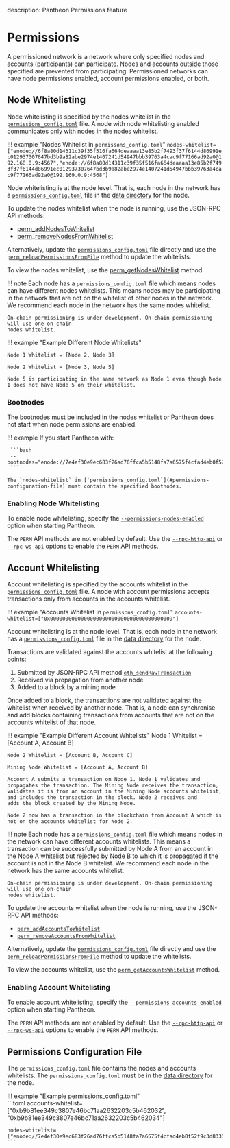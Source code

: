 description: Pantheon Permissions feature
<!--- END of page meta data -->

# Permissions 

A permissioned network is a network where only specified nodes and accounts (participants) can participate. 
Nodes and accounts outside those specified are prevented from participating. Permissioned networks can have node permissions enabled, 
account permissions enabled, or both. 

## Node Whitelisting 

Node whitelisting is specified by the nodes whitelist in the [`permissions_config.toml`](#permissions-configuration-file) file. 
A node with node whitelisting enabled communicates only with nodes in the nodes whitelist. 

!!! example "Nodes Whitelist in `permissons_config.toml`"
    `nodes-whitelist=["enode://6f8a80d14311c39f35f516fa664deaaaa13e85b2f7493f37f6144d86991ec012937307647bd3b9a82abe2974e1407241d54947bbb39763a4cac9f77166ad92a0@192.168.0.9:4567","enode://6f8a80d14311c39f35f516fa664deaaaa13e85b2f7493f37f6144d86991ec012937307647bd3b9a82abe2974e1407241d54947bbb39763a4cac9f77166ad92a0@192.169.0.9:4568"]`

Node whitelisting is at the node level. That is, each node in the network has a [`permissions_config.toml`](#permissions-configuration-file)
file in the [data directory](../Reference/Pantheon-CLI-Syntax.md#data-path) for the node.  

To update the nodes whitelist when the node is running, use the JSON-RPC API methods:
 
* [perm_addNodesToWhitelist](../Reference/JSON-RPC-API-Methods.md#perm__addnodestowhitelist)
* [perm_removeNodesFromWhitelist](../Reference/JSON-RPC-API-Methods.md#perm_removeNodesFromWhiteList)

Alternatively, update the [`permissions_config.toml`](#permissions-configuration-file) file directly and use the 
[`perm_reloadPermissionsFromFile`](../Reference/JSON-RPC-API-Methods.md#perm_reloadpermissionsfromfile) method 
to update the whitelists. 

To view the nodes whitelist, use the [perm_getNodesWhitelist](../Reference/JSON-RPC-API-Methods.md#perm_getNodesWhiteList) method. 

!!! note
    Each node has a `permissions_config.toml` file which means nodes can have different nodes whitelists. 
    This means nodes may be participating in the network that are not on the whitelist of other nodes in the network. 
    We recommend each node in the network has the same nodes whitelist. 
    
    On-chain permissioning is under development. On-chain permissioning will use one on-chain 
    nodes whitelist. 
    
!!! example "Example Different Node Whitelists" 

    Node 1 Whitelist = [Node 2, Node 3] 
    
    Node 2 Whitelist = [Node 3, Node 5] 
    
    Node 5 is participating in the same network as Node 1 even though Node 1 does not have Node 5 on their whitelist.

### Bootnodes

The bootnodes must be included in the nodes whitelist or Pantheon does not start when node permissions are enabled. 

!!! example 
    If you start Pantheon with:
    
     ```bash
     --bootnodes="enode://7e4ef30e9ec683f26ad76ffca5b5148fa7a6575f4cfad4eb0f52f9c3d8335f4a9b6f9e66fcc73ef95ed7a2a52784d4f372e7750ac8ae0b544309a5b391a23dd7@127.0.0.1:30303","enode://2feb33b3c6c4a8f77d84a5ce44954e83e5f163e7a65f7f7a7fec499ceb0ddd76a46ef635408c513d64c076470eac86b7f2c8ae4fcd112cb28ce82c0d64ec2c94@127.0.0.1:30304","enode://7b61d5ee4b44335873e6912cb5dd3e3877c860ba21417c9b9ef1f7e500a82213737d4b269046d0669fb2299a234ca03443f25fe5f706b693b3669e5c92478ade@127.0.0.1:30305" 
     ```
    
    The `nodes-whitelist` in [`permissions_config.toml`](#permissions-configuration-file) must contain the specified bootnodes. 

### Enabling Node Whitelisting     

To enable node whitelisting, specify the [`--permissions-nodes-enabled`](../Reference/Pantheon-CLI-Syntax.md#permissions-nodes-enabled) option 
when starting Pantheon. 

The `PERM` API methods are not enabled by default. Use the [`--rpc-http-api`](../Reference/Pantheon-CLI-Syntax.md#rpc-http-api) 
or [`--rpc-ws-api`](../Reference/Pantheon-CLI-Syntax.md#rpc-ws-api) options to enable the `PERM` API methods.

## Account Whitelisting 

Account whitelisting is specified by the accounts whitelist in the [`permissions_config.toml`](#permissions-configuration-file) file.
A node with account permissions accepts transactions only from accounts in the accounts whitelist. 

!!! example "Accounts Whitelist in `permissons_config.toml`"
    `accounts-whitelist=["0x0000000000000000000000000000000000000009"]`
    
Account whitelisting is at the node level. That is, each node in the network has a [`permissions_config.toml`](#permissions-configuration-file)
file in the [data directory](../Reference/Pantheon-CLI-Syntax.md#data-path) for the node.    
    
Transactions are validated against the accounts whitelist at the following points: 

1. Submitted by JSON-RPC API method [`eth_sendRawTransaction`](../Reference/JSON-RPC-API-Methods.md#eth_sendrawtransaction) 
1. Received via propagation from another node 
1. Added to a block by a mining node 

Once added to a block, the transactions are not validated against the whitelist when received by another node. That is, a node 
can synchronise and add blocks containing transactions from accounts that are not on the accounts whitelist of that node.      
    
!!! example "Example Different Account Whitelists"
    Node 1 Whitelist = [Account A, Account B]
    
    Node 2 Whitelist = [Account B, Account C]
    
    Mining Node Whitelist = [Account A, Account B]
    
    Account A submits a transaction on Node 1. Node 1 validates and propagates the transaction. The Mining Node receives the transaction, 
    validates it is from an account in the Mining Node accounts whitelist, and includes the transaction in the block. Node 2 receives and 
    adds the block created by the Mining Node.
     
    Node 2 now has a transaction in the blockchain from Account A which is not on the accounts whitelist for Node 2.   

!!! note
    Each node has a [`permissions_config.toml`](#permissions-configuration-file) file which means nodes in the network can have different accounts whitelists. 
    This means a transaction can be successfully submitted by Node A from an account in the Node A whitelist but rejected by 
    Node B to which it is propagated if the account is not in the Node B whitelist. 
    We recommend each node in the network has the same accounts whitelist. 
        
    On-chain permissioning is under development. On-chain permissioning will use one on-chain 
    nodes whitelist. 

To update the accounts whitelist when the node is running, use the JSON-RPC API methods: 

* [`perm_addAccountsToWhitelist`](../Reference/JSON-RPC-API-Methods.md#perm_addAccountsToWhitelist)
* [`perm_removeAccountsFromWhitelist`](../Reference/JSON-RPC-API-Methods.md#perm_removeAccountsFromWhitelist)

Alternatively, update the [`permissions_config.toml`](#permissions-configuration-file) file directly and use the 
[`perm_reloadPermissionsFromFile`](../Reference/JSON-RPC-API-Methods.md#perm_reloadpermissionsfromfile) method 
to update the whitelists.

To view the accounts whitelist, use the [`perm_getAccountsWhitelist`](../Reference/JSON-RPC-API-Methods.md#perm_getAccountsWhitelist) method.

### Enabling Account Whitelisting 

To enable account whitelisting, specify the [`--permissions-accounts-enabled`](../Reference/Pantheon-CLI-Syntax.md#permissions-accounts-enabled) option 
when starting Pantheon. 

The `PERM` API methods are not enabled by default. Use the [`--rpc-http-api`](../Reference/Pantheon-CLI-Syntax.md#rpc-http-api) 
or [`--rpc-ws-api`](../Reference/Pantheon-CLI-Syntax.md#rpc-ws-api) options to enable the `PERM` API methods.

## Permissions Configuration File 

The `permissions_config.toml` file contains the nodes and accounts whitelists. The `permissions_config.toml` 
must be in the [data directory](../Reference/Pantheon-CLI-Syntax.md#data-path) for the node.

!!! example "Example permissions_config.toml"  
    ```toml 
    accounts-whitelist=["0xb9b81ee349c3807e46bc71aa2632203c5b462032", "0xb9b81ee349c3807e46bc71aa2632203c5b462034"]
    
    nodes-whitelist=["enode://7e4ef30e9ec683f26ad76ffca5b5148fa7a6575f4cfad4eb0f52f9c3d8335f4a9b6f9e66fcc73ef95ed7a2a52784d4f372e7750ac8ae0b544309a5b391a23dd7@127.0.0.1:30303","enode://2feb33b3c6c4a8f77d84a5ce44954e83e5f163e7a65f7f7a7fec499ceb0ddd76a46ef635408c513d64c076470eac86b7f2c8ae4fcd112cb28ce82c0d64ec2c94@127.0.0.1:30304","enode://7b61d5ee4b44335873e6912cb5dd3e3877c860ba21417c9b9ef1f7e500a82213737d4b269046d0669fb2299a234ca03443f25fe5f706b693b3669e5c92478ade@127.0.0.1:30305"]
    ```


